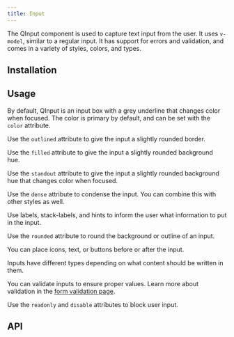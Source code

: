 ```yaml
---
title: Input
---
```


The QInput component is used to capture text input from the user. It uses `v-model`, similar to a regular input. It has support for errors and validation, and comes in a variety of styles, colors, and types.

## Installation
<doc-installation components="QInput"/>

## Usage
By default, QInput is an input box with a grey underline that changes color when focused. The color is primary by default, and can be set with the `color` attribute.
<doc-example title="Standard" file="QInput/Standard" />

Use the `outlined` attribute to give the input a slightly rounded border.
<doc-example title="Outlined" file="QInput/Outlined" />

Use the `filled` attribute to give the input a slightly rounded background hue.
<doc-example title="Filled" file="QInput/Filled" />

Use the `standout` attribute to give the input a slightly rounded background hue that changes color when focused.
<doc-example title="Standout" file="QInput/Standout" />

Use the `dense` attribute to condense the input. You can combine this with other styles as well.
<doc-example title="Dense" file="QInput/Dense" />

Use labels, stack-labels, and hints to inform the user what information to put in the input.
<doc-example title="Labels" file="QInput/Labels" />

Use the `rounded` attribute to round the background or outline of an input.
<doc-example title="Rounded" file="QInput/Rounded" />

You can place icons, text, or buttons before or after the input.
<doc-example title="Decorations" file="QInput/Decorations" />

Inputs have different types depending on what content should be written in them.
<doc-example title="Types" file="QInput/Types" />

You can validate inputs to ensure proper values. Learn more about validation in the [form validation page](/vue-components/form-validation).
<doc-example title="Validation" file="QInput/Validation" />

Use the `readonly` and `disable` attributes to block user input.
<doc-example title="Read Only and Disable" file="QInput/ReadOnly" />

## API
<doc-api file="QInput" />
